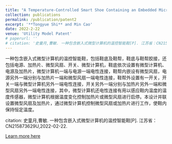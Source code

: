```yaml
---
title: "A Temperature-Controlled Smart Shoe Containing an Embedded Microcomputer"
collection: publications
permalink: /publication/patent2
excerpt: '**Tongyue Shi** and Min Cao'
date: 2022-2-22
venue: 'Utility Model Patent'
# paperurl: ''
# citation: '史童月,曹敏. 一种包含嵌入式微型计算机的温控智能鞋[P]. 江苏省：CN215873629U,2022-02-22.'
---
```

一种包含嵌入式微型计算机的温控智能鞋，包括鞋底及鞋帮，鞋底与鞋帮胶接，还包括电源、加热片、微型风扇、开关、微型计算机，鞋底依次设置有微型计算机、电源及加热片，微型计算机一端与电源一端电性连接，鞋帮内嵌设有微型风扇，电源另外一端分别与加热片一端和微型风扇一端电性连接，鞋帮外设置有一开关，开关一端与微型计算机另外一端电性连接，开关另外一端分别与加热片另外一端和微型风扇另外一端电性连接，其中，微型计算机还电性连接有用以感应鞋内温度的温度传感器，微型计算机根据温度变化控制加热片或微型风扇进行启停。本设计并联设置微型风扇及加热片，通过微型计算机控制微型风扇或加热片进行工作，使鞋内保持恒定温度。 

citation: 史童月,曹敏. 一种包含嵌入式微型计算机的温控智能鞋[P]. 江苏省：CN215873629U,2022-02-22.

[Learn more here](https://kns.cnki.net/kcms/detail/detail.aspx?dbcode=SCPD&dbname=SCPD202202&filename=CN215873629U&uniplatform=NZKPT&v=_q6zQ-NjXSQHBRxYUKV9w8He5CF--xZw_Y3pj6TGD1-VZxODOIiTWwubk9eFebJ6)